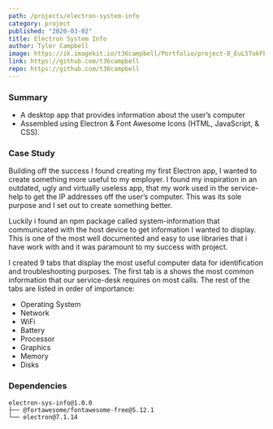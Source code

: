```yaml
---
path: /projects/electron-system-info
category: project
published: "2020-03-02"
title: Electron System Info
author: Tyler Campbell
image: https://ik.imagekit.io/t36campbell/Portfolio/project-8_EuL5TokFP.png
link: https://github.com/t36campbell
repo: https://github.com/t36campbell
---
```

### Summary

* A desktop app that provides information about the user’s computer
* Assembled using Electron & Font Awesome Icons (HTML, JavaScript, & CSS).

### Case Study
Building off the success I found creating my first Electron app, I wanted to create something more useful to my employer. I found my inspiration in an outdated, ugly and virtually useless app, that my work used in the service-help to get the IP addresses off the user’s computer.  This was its sole purpose and I set out to create something better.

Luckily i found an npm package called system-information that communicated with the host device to get information I wanted to display. This is one of the most well documented and easy to use libraries that i have work with and it was paramount to my success with project. 

I created 9 tabs that display the most useful computer data for identification and troubleshooting purposes. The first tab is a shows the most common information that our service-desk requires on most calls. The rest of the tabs are listed in order of importance:

* Operating System 
* Network
* WiFi
* Battery
* Processor
* Graphics
* Memory
* Disks

### Dependencies 
```
electron-sys-info@1.0.0
├── @fortawesome/fontawesome-free@5.12.1
└── electron@7.1.14
```
